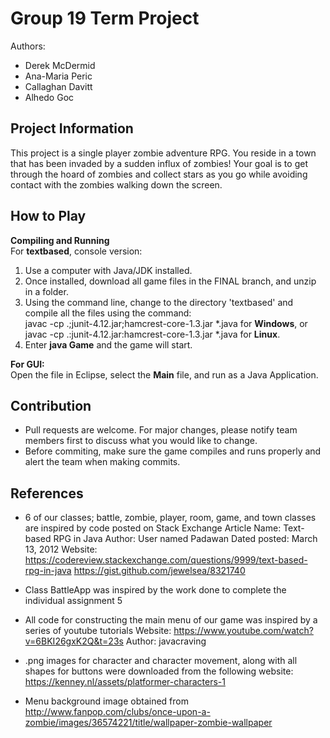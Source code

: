 # Group 19 Term Project
Authors:
- Derek McDermid
- Ana-Maria Peric
- Callaghan Davitt
- Alhedo Goc

## Project Information
This project is a single player zombie adventure RPG. You reside in a town that has been invaded by a sudden influx of zombies! Your goal is to get through the hoard of zombies and collect stars as you go while avoiding contact with the zombies walking down the screen. 


## How to Play
**Compiling and Running**<br />
  For **textbased**, console version: <br />
  1. Use a computer with Java/JDK installed.
  2. Once installed, download all game files in the FINAL branch, and unzip in a folder.
  3. Using the command line, change to the directory 'textbased' and compile all the files using the command: <br />
  javac -cp .;junit-4.12.jar;hamcrest-core-1.3.jar *.java for **Windows**, or <br />
  javac -cp .:junit-4.12.jar:hamcrest-core-1.3.jar *.java for **Linux**.<br />
  4. Enter **java Game** and the game will start.
  
  **For GUI:** <br />
  Open the file in Eclipse, select the **Main** file, and run as a Java Application.
  
## Contribution
- Pull requests are welcome. For major changes, please notify team members first to discuss what you would like to change.
- Before commiting, make sure the game compiles and runs properly and alert the team when making commits.

## References
- 6 of our classes; battle, zombie, player, room, game, and town classes are inspired by code posted on Stack Exchange
  Article Name: Text-based RPG in Java
  Author: User named Padawan 
  Dated posted: March 13, 2012
  Website: https://codereview.stackexchange.com/questions/9999/text-based-rpg-in-java 
  https://gist.github.com/jewelsea/8321740

- Class BattleApp was inspired by the work done to complete the individual assignment 5

- All code for constructing the main menu of our game was inspired by a series of youtube tutorials
  Website: https://www.youtube.com/watch?v=6BKI26gxK2Q&t=23s
  Author: javacraving
  
- .png images for character and character movement, along with all shapes for buttons were downloaded from the following website: https://kenney.nl/assets/platformer-characters-1

- Menu background image obtained from http://www.fanpop.com/clubs/once-upon-a-zombie/images/36574221/title/wallpaper-zombie-wallpaper

